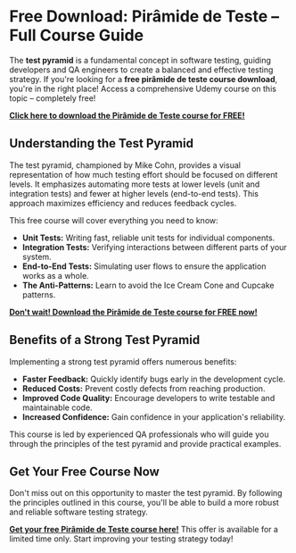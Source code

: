 # Free Download: Pirâmide de Teste – Full Course Guide

The **test pyramid** is a fundamental concept in software testing, guiding developers and QA engineers to create a balanced and effective testing strategy. If you're looking for a **free pirâmide de teste course download**, you're in the right place! Access a comprehensive Udemy course on this topic – completely free!

[**Click here to download the Pirâmide de Teste course for FREE!**](https://udemywork.com/piramide-de-teste)

## Understanding the Test Pyramid

The test pyramid, championed by Mike Cohn, provides a visual representation of how much testing effort should be focused on different levels. It emphasizes automating more tests at lower levels (unit and integration tests) and fewer at higher levels (end-to-end tests). This approach maximizes efficiency and reduces feedback cycles.

This free course will cover everything you need to know:

*   **Unit Tests:** Writing fast, reliable unit tests for individual components.
*   **Integration Tests:** Verifying interactions between different parts of your system.
*   **End-to-End Tests:** Simulating user flows to ensure the application works as a whole.
*   **The Anti-Patterns:** Learn to avoid the Ice Cream Cone and Cupcake patterns.

[**Don't wait! Download the Pirâmide de Teste course for FREE now!**](https://udemywork.com/piramide-de-teste)

## Benefits of a Strong Test Pyramid

Implementing a strong test pyramid offers numerous benefits:

*   **Faster Feedback:** Quickly identify bugs early in the development cycle.
*   **Reduced Costs:** Prevent costly defects from reaching production.
*   **Improved Code Quality:** Encourage developers to write testable and maintainable code.
*   **Increased Confidence:** Gain confidence in your application's reliability.

This course is led by experienced QA professionals who will guide you through the principles of the test pyramid and provide practical examples.

## Get Your Free Course Now

Don't miss out on this opportunity to master the test pyramid. By following the principles outlined in this course, you'll be able to build a more robust and reliable software testing strategy.

[**Get your free Pirâmide de Teste course here!**](https://udemywork.com/piramide-de-teste) This offer is available for a limited time only. Start improving your testing strategy today!
